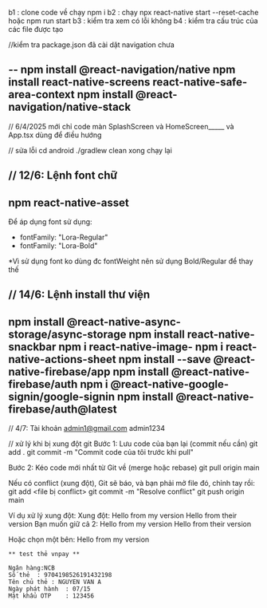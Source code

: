 b1 : clone code về chạy npm i 
b2 : chạy npx react-native start --reset-cache hoặc npm run start 
b3 : kiểm tra xem có lỗi không
b4 : kiểm tra cấu trúc của các file được tạo

//kiểm tra package.json đã cài dặt navigation chưa

--
npm install @react-navigation/native
npm install react-native-screens react-native-safe-area-context
npm install @react-navigation/native-stack
--

// 6/4/2025  mới chỉ code màn SplashScreen và HomeScreen_____ và App.tsx dùng để điều hướng  

// sửa lỗi
cd android
./gradlew clean
xong chạy lại

// 12/6: Lệnh font chữ
--
npm react-native-asset
--

Để áp dụng font sử dụng: 
- fontFamily: "Lora-Regular"
- fontFamily: "Lora-Bold"

*Vì sử dụng font ko dùng đc fontWeight nên sử dụng Bold/Regular để thay thế

// 14/6: Lệnh install thư viện
--
npm install @react-native-async-storage/async-storage
npm install react-native-snackbar
npm i react-native-image-
npm i react-native-actions-sheet
npm install --save @react-native-firebase/app
npm install @react-native-firebase/auth
npm i @react-native-google-signin/google-signin
npm install @react-native-firebase/auth@latest
--

// 4/7: Tài khoản
admin1@gmail.com
admin1234

// xử lý khi bị xung đột git
Bước 1: Lưu code của bạn lại (commit nếu cần)
git add .
git commit -m "Commit code của tôi trước khi pull"

Bước 2: Kéo code mới nhất từ Git về (merge hoặc rebase)
git pull origin main

Nếu có conflict (xung đột), Git sẽ báo, và bạn phải mở file đó, chỉnh tay rồi:
git add <file bị conflict>
git commit -m "Resolve conflict"
git push origin main

 Ví dụ xử lý xung đột:
Xung đột:
<Text>Hello from my version</Text>
<Text>Hello from their version</Text>
Bạn muốn giữ cả 2:
<Text>Hello from my version</Text>
<Text>Hello from their version</Text>

Hoặc chọn một bên:
<Text>Hello from my version</Text>


```
** test thẻ vnpay **

Ngân hàng:NCB
Số thẻ	: 9704198526191432198
Tên chủ thẻ	: NGUYEN VAN A
Ngày phát hành	: 07/15
Mật khẩu OTP	: 123456